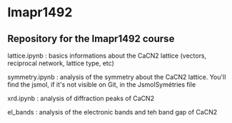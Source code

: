 # lmapr1492
## Repository for the lmapr1492 course

lattice.ipynb : basics informations about the CaCN2 lattice (vectors, reciprocal network, lattice type, etc)

symmetry.ipynb : analysis of the symmetry about the CaCN2 lattice. You'll find the jsmol, if it's not visible on Git, in the JsmolSymétries file

xrd.ipynb : analysis of diffraction peaks of CaCN2

el_bands : analysis of the electronic bands and teh band gap of CaCN2
